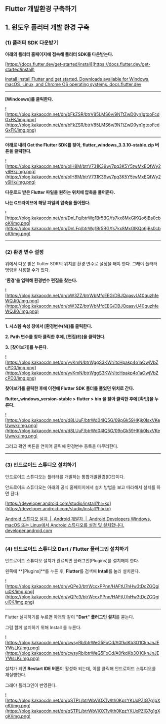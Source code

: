 ## **Flutter 개발환경 구축하기**

## **1. 윈도우 플러터 개발 환경 구축**

### **(1) 플러터 SDK 다운받기**

**아래의 플러터 홈페이지에 접속해 플러터 SDK를 다운받는다.**

[https://docs.flutter.dev/get-started/install](https://docs.flutter.dev/get-started/install)

[Install
Install Flutter and get started. Downloads available for Windows, macOS, Linux, and Chrome OS operating systems.
docs.flutter.dev](https://docs.flutter.dev/get-started/install)

---

**[Windoews]를 클릭한다.**

![https://blog.kakaocdn.net/dn/bFkZSR/btrV85LMS6v/9NTtZwD0yn1gtooFcdGxFK/img.png](https://blog.kakaocdn.net/dn/bFkZSR/btrV85LMS6v/9NTtZwD0yn1gtooFcdGxFK/img.png)

---

**아래로 내려 Get the Flutter SDK를 찾아, flutter_windows_3.3.10-stable.zip 버튼을 클릭한다.**

![https://blog.kakaocdn.net/dn/oIH8M/btrV731K39w/7pq3K5Y5twMxEQfWy2y6Hk/img.png](https://blog.kakaocdn.net/dn/oIH8M/btrV731K39w/7pq3K5Y5twMxEQfWy2y6Hk/img.png)

**다운로드 받은 Flutter 파일을 원하는 위치에 압축을 풀어준다.**

**나는 C드라이브에 해당 파일의 압축을 풀어줬다.**

![https://blog.kakaocdn.net/dn/DnLFq/btrWg1Br5BG/fs7kx8MxGIKQo6jBs0cboK/img.png](https://blog.kakaocdn.net/dn/DnLFq/btrWg1Br5BG/fs7kx8MxGIKQo6jBs0cboK/img.png)

---

### **(2) 환경 변수 설정**

위에서 다운 받은 flutter SDK의 위치를 환경 변수로 설정을 해야 한다. 그래야 플러터 명령을 사용할 수가 있다.

**'환경'을 입력해 환경변수 편집을 찾는다.**

![https://blog.kakaocdn.net/dn/oW3ZZ/btrWbMfcEEG/DBJQqasvU40quzhfeWQJi0/img.png](https://blog.kakaocdn.net/dn/oW3ZZ/btrWbMfcEEG/DBJQqasvU40quzhfeWQJi0/img.png)

---

**1. 시스템 속성 창에서 [환경변수(N)]를 클릭한다.**

**2. Path 변수를 찾아 클릭한 후에, [편집(E)]을 클릭한다.**

**3. [찾아보기]를 누른다.**

![https://blog.kakaocdn.net/dn/yvKmN/btrWggS3KWr/itcHpakp4o1aOwjVbZcPD0/img.png](https://blog.kakaocdn.net/dn/yvKmN/btrWggS3KWr/itcHpakp4o1aOwjVbZcPD0/img.png)

**찾아보기를 클릭한 후에 이전에 Flutter SDK 폴더를 풀었던 위치로 간다.**

**flutter_windows_version-stable > flutter > bin 을 찾아 클릭한 후에 [확인]을 누른다.**

![https://blog.kakaocdn.net/dn/d8LUuF/btrWd04lQ5G/09pGk59HKjk0IsxVKeUwwk/img.png](https://blog.kakaocdn.net/dn/d8LUuF/btrWd04lQ5G/09pGk59HKjk0IsxVKeUwwk/img.png)

그러고 확인 버튼을 연이어 클릭해 환경변수 등록을 마무리한다.

---

### **(3) 안드로이드 스튜디오 설치하기**

안드로이드 스튜디오는 플러터를 개발하는 통합개발환경(IDE)이다.

안드로이드 스튜디오는 아래의 공식 홈페이지에서 설치 방법을 보고 따라해서 설치를 하면 된다.

[https://developer.android.com/studio/install?hl=ko](https://developer.android.com/studio/install?hl=ko)

[Android 스튜디오 설치  |  Android 개발자  |  Android Developers
Windows, macOS 또는 Linux에서 Android 스튜디오를 설정 및 설치합니다.
developer.android.com](https://developer.android.com/studio/install?hl=ko)

---

### **(4) 안드로이드 스튜디오 Dart / Flutter 플러그인 설치하기**

안드로이드 스튜디오 설치가 완료되면 플러그인(Plugins)를 설치해야 한다.

왼쪽에 **[Plugins]**를 누른 후, **Flutter**를 검색해 **Intall**를 눌러 설치한다.

![https://blog.kakaocdn.net/dn/vQPe3/btrWccxPPnn/HAFtU7nHw3tDcZGQgiui0K/img.png](https://blog.kakaocdn.net/dn/vQPe3/btrWccxPPnn/HAFtU7nHw3tDcZGQgiui0K/img.png)

---

Flutter 설치하기를 누르면 아래와 같이 **"Dart" 플러그인 설치**를 묻는다.

그럼 함께 설치하기 위해 Install 를 누른다.

![https://blog.kakaocdn.net/dn/cwsyRb/btrWeG5FoCd/A0fkdKb3O1CknJnJEYWsLK/img.png](https://blog.kakaocdn.net/dn/cwsyRb/btrWeG5FoCd/A0fkdKb3O1CknJnJEYWsLK/img.png)

설치가 되면 **Restart IDE 버튼**이 활성화 되는데, 이를 클릭해 안드로이드 스튜디오를 재실행한다.

그래야 플러그인이 반영된다.

![https://blog.kakaocdn.net/dn/qSTPL/btrWbViOXTv/lth0KpzYKUxPZlG7g1gXgK/img.png](https://blog.kakaocdn.net/dn/qSTPL/btrWbViOXTv/lth0KpzYKUxPZlG7g1gXgK/img.png)
